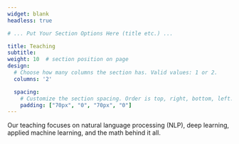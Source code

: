 ```yaml
---
widget: blank
headless: true

# ... Put Your Section Options Here (title etc.) ...

title: Teaching
subtitle:  
weight: 10  # section position on page
design:
  # Choose how many columns the section has. Valid values: 1 or 2.
  columns: '2'

  spacing:
    # Customize the section spacing. Order is top, right, bottom, left.
    padding: ["70px", "0", "70px", "0"]
---
```


Our teaching focuses on natural language processing (NLP), deep learning, applied machine learning, and the math behind it all.




